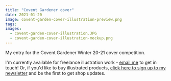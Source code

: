```yaml
---
title: "Covent Gardener cover"
date: 2021-01-20
image: covent-garden-cover-illustration-preview.png
tags:
images:
  - covent-garden-cover-illustration.JPG
  - covent-garden-cover-illustration-mockup.png
---
```


My entry for the Covent Gardener Winter 20-21 cover competition.

I'm currently available for freelance illustration work - [email me](mailto:vicky.hughes@hotmail.com) to get in touch! Or, if you'd like to buy illustrated products, [click here to sign up to my newsletter](https://mailchi.mp/8dcebb7ee0b4/shop-updates-signup-form) and be the first to get shop updates.